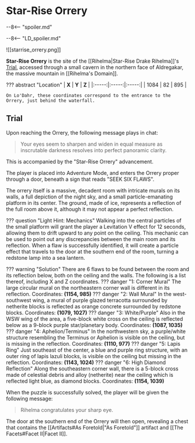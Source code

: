 # Star-Rise Orrery

--8<-- "spoiler.md"

--8<-- "LD_spoiler.md"

![[starrise_orrery.png]]

**Star-Rise Orrery** is the site of the [[Rihelma|Star-Rise Drake Rihelma]]'s [Trial](/World/Post-75_Area/Points_of_Interest/Trials/), accessed through a small cavern in the northern face of Aldregakar, the massive mountain in [[Rihelma's Domain]].

??? abstract "Location"
    | **X** | **Y** | **Z** |
    |:-----:|:-----:|:-----:|
    | 1084  |  82   | 895   |
    
    On Lo'Dahr, these coordinates correspond to the entrance to the Orrery, just behind the waterfall.

## Trial
Upon reaching the Orrery, the following message plays in chat:

> Your eyes seem to sharpen and widen in equal measure as inscrutable darkness resolves into perfect panoramic clarity.

This is accompanied by the "Star-Rise Orrery" advancement.

The player is placed into Adventure Mode, and enters the Orrery proper through a door, beneath a sign that reads "SEEK SIX FLAWS".

The orrery itself is a massive, decadent room with intricate murals on its walls, a full depiction of the night sky, and a small particle-emanating platform in its center. The ground, made of ice, represents a reflection of the full room above it, although it may not appear a perfect reflection.

??? question "Light Hint: Mechanics"
    Walking into the central particles of the small platform will grant the player a Levitation V effect for 12 seconds, allowing them to drift upward to any point on the ceiling. This mechanic can be used to point out any discrepancies between the main room and its reflection. When a flaw is successfully identified, it will create a particle effect that travels to the door at the southern end of the room, turning a redstone lamp into a sea lantern.

??? warning "Solution"
    There are 6 flaws to be found between the room and its reflection below, both on the ceiling and the walls. The following is a list thereof, including X and Z coordinates.
    ??? danger "1: Corner Mural"
        The large circular mural on the northeastern corner wall is different in its reflection. Coordinates: **(1154, 985)**
    ??? danger "2: Wall Mural"
        In the west-southwest wing, a mural of purple glazed terracotta surrounded by netherite blocks is reflected as orange concrete surrounded by redstone blocks. Coordinates: **(1079, 1027)**
    ??? danger "3: White/Purple"
        Also in the WSW wing of the area, a five-block white cross on the ceiling is reflected below as a 9-block purple star/planetary body. Coordinates: **(1087, 1035)**
    ??? danger "4: Aphelion/Terminus"
        In the northwestern sky, a purple/white structure resembling the Terminus or Aphelion is visible on the ceiling, but is missing in the reflection. Coordinates: **(1110, 977)**
    ??? danger "5: Lapis Ring"
        Just southeast of the center, a blue and purple ring structure, with an outer ring of lapis lazuli blocks, is visible on the ceiling but missing in the reflection. Coordinates: **(1143, 1024)**
    ??? danger "6: High Diamond Reflection"
        Along the southeastern corner wall, there is a 5-block cross made of celestial debris and alloy (netherite) near the ceiling which is reflected light blue, as diamond blocks. Coordinates: **(1154, 1039)**

When the puzzle is successfully solved, the player will be given the following message:

> Rihelma congratulates your sharp eye.

The door at the southern end of the Orrery will then open, revealing a chest that contains the [[Artifacts#As Foretold|"As Foretold"]] artifact and [[The Facets#Facet II|Facet II]]. 
